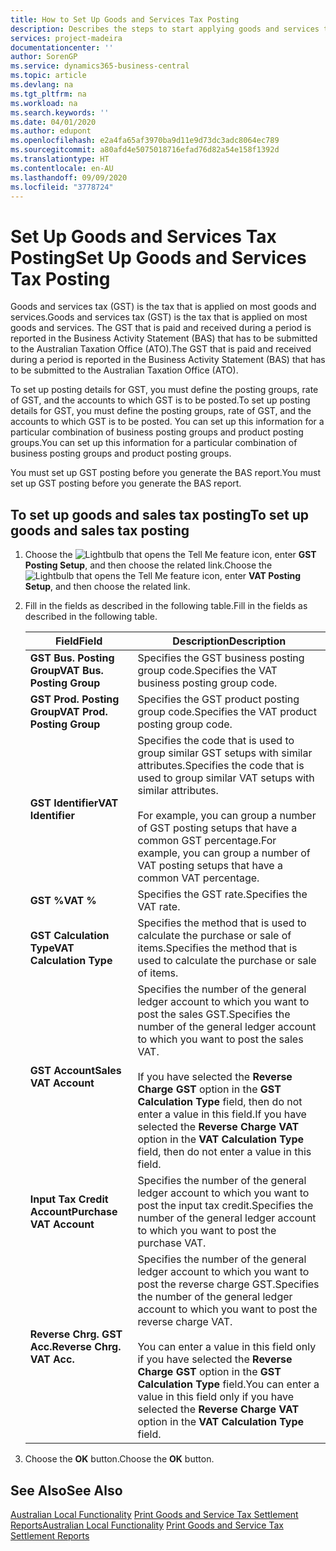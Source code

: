 ```yaml
---
title: How to Set Up Goods and Services Tax Posting
description: Describes the steps to start applying goods and services tax (GST) to goods and services.
services: project-madeira
documentationcenter: ''
author: SorenGP
ms.service: dynamics365-business-central
ms.topic: article
ms.devlang: na
ms.tgt_pltfrm: na
ms.workload: na
ms.search.keywords: ''
ms.date: 04/01/2020
ms.author: edupont
ms.openlocfilehash: e2a4fa65af3970ba9d11e9d73dc3adc8064ec789
ms.sourcegitcommit: a80afd4e5075018716efad76d82a54e158f1392d
ms.translationtype: HT
ms.contentlocale: en-AU
ms.lasthandoff: 09/09/2020
ms.locfileid: "3778724"
---
```

# <a name="set-up-goods-and-services-tax-posting"></a><span data-ttu-id="cf947-103">Set Up Goods and Services Tax Posting</span><span class="sxs-lookup"><span data-stu-id="cf947-103">Set Up Goods and Services Tax Posting</span></span>
<span data-ttu-id="cf947-104">Goods and services tax (GST) is the tax that is applied on most goods and services.</span><span class="sxs-lookup"><span data-stu-id="cf947-104">Goods and services tax (GST) is the tax that is applied on most goods and services.</span></span> <span data-ttu-id="cf947-105">The GST that is paid and received during a period is reported in the Business Activity Statement (BAS) that has to be submitted to the Australian Taxation Office (ATO).</span><span class="sxs-lookup"><span data-stu-id="cf947-105">The GST that is paid and received during a period is reported in the Business Activity Statement (BAS) that has to be submitted to the Australian Taxation Office (ATO).</span></span>  

<span data-ttu-id="cf947-106">To set up posting details for GST, you must define the posting groups, rate of GST, and the accounts to which GST is to be posted.</span><span class="sxs-lookup"><span data-stu-id="cf947-106">To set up posting details for GST, you must define the posting groups, rate of GST, and the accounts to which GST is to be posted.</span></span> <span data-ttu-id="cf947-107">You can set up this information for a particular combination of business posting groups and product posting groups.</span><span class="sxs-lookup"><span data-stu-id="cf947-107">You can set up this information for a particular combination of business posting groups and product posting groups.</span></span>  

<span data-ttu-id="cf947-108">You must set up GST posting before you generate the BAS report.</span><span class="sxs-lookup"><span data-stu-id="cf947-108">You must set up GST posting before you generate the BAS report.</span></span>  

## <a name="to-set-up-goods-and-sales-tax-posting"></a><span data-ttu-id="cf947-109">To set up goods and sales tax posting</span><span class="sxs-lookup"><span data-stu-id="cf947-109">To set up goods and sales tax posting</span></span>  
1. <span data-ttu-id="cf947-110">Choose the ![Lightbulb that opens the Tell Me feature](../../media/ui-search/search_small.png "Tell me what you want to do") icon, enter **GST Posting Setup**, and then choose the related link.</span><span class="sxs-lookup"><span data-stu-id="cf947-110">Choose the ![Lightbulb that opens the Tell Me feature](../../media/ui-search/search_small.png "Tell me what you want to do") icon, enter **VAT Posting Setup**, and then choose the related link.</span></span>  
2. <span data-ttu-id="cf947-111">Fill in the fields as described in the following table.</span><span class="sxs-lookup"><span data-stu-id="cf947-111">Fill in the fields as described in the following table.</span></span>  

    |<span data-ttu-id="cf947-112">Field</span><span class="sxs-lookup"><span data-stu-id="cf947-112">Field</span></span>|<span data-ttu-id="cf947-113">Description</span><span class="sxs-lookup"><span data-stu-id="cf947-113">Description</span></span>|  
    |---------------------------------|---------------------------------------|  
    |<span data-ttu-id="cf947-114">**GST Bus. Posting Group**</span><span class="sxs-lookup"><span data-stu-id="cf947-114">**VAT Bus. Posting Group**</span></span>|<span data-ttu-id="cf947-115">Specifies the GST business posting group code.</span><span class="sxs-lookup"><span data-stu-id="cf947-115">Specifies the VAT business posting group code.</span></span>|  
    |<span data-ttu-id="cf947-116">**GST Prod. Posting Group**</span><span class="sxs-lookup"><span data-stu-id="cf947-116">**VAT Prod. Posting Group**</span></span>|<span data-ttu-id="cf947-117">Specifies the GST product posting group code.</span><span class="sxs-lookup"><span data-stu-id="cf947-117">Specifies the VAT product posting group code.</span></span>|  
    |<span data-ttu-id="cf947-118">**GST Identifier**</span><span class="sxs-lookup"><span data-stu-id="cf947-118">**VAT Identifier**</span></span>|<span data-ttu-id="cf947-119">Specifies the code that is used to group similar GST setups with similar attributes.</span><span class="sxs-lookup"><span data-stu-id="cf947-119">Specifies the code that is used to group similar VAT setups with similar attributes.</span></span><br /><br /> <span data-ttu-id="cf947-120">For example, you can group a number of GST posting setups that have a common GST percentage.</span><span class="sxs-lookup"><span data-stu-id="cf947-120">For example, you can group a number of VAT posting setups that have a common VAT percentage.</span></span>|  
    |<span data-ttu-id="cf947-121">**GST %**</span><span class="sxs-lookup"><span data-stu-id="cf947-121">**VAT %**</span></span>|<span data-ttu-id="cf947-122">Specifies the GST rate.</span><span class="sxs-lookup"><span data-stu-id="cf947-122">Specifies the VAT rate.</span></span>|  
    |<span data-ttu-id="cf947-123">**GST Calculation Type**</span><span class="sxs-lookup"><span data-stu-id="cf947-123">**VAT Calculation Type**</span></span>|<span data-ttu-id="cf947-124">Specifies the method that is used to calculate the purchase or sale of items.</span><span class="sxs-lookup"><span data-stu-id="cf947-124">Specifies the method that is used to calculate the purchase or sale of items.</span></span>|  
    |<span data-ttu-id="cf947-125">**GST Account**</span><span class="sxs-lookup"><span data-stu-id="cf947-125">**Sales VAT Account**</span></span>|<span data-ttu-id="cf947-126">Specifies the number of the general ledger account to which you want to post the sales GST.</span><span class="sxs-lookup"><span data-stu-id="cf947-126">Specifies the number of the general ledger account to which you want to post the sales VAT.</span></span><br /><br /> <span data-ttu-id="cf947-127">If you have selected the **Reverse Charge GST** option in the **GST Calculation Type** field, then do not enter a value in this field.</span><span class="sxs-lookup"><span data-stu-id="cf947-127">If you have selected the **Reverse Charge VAT** option in the **VAT Calculation Type** field, then do not enter a value in this field.</span></span>|  
    |<span data-ttu-id="cf947-128">**Input Tax Credit Account**</span><span class="sxs-lookup"><span data-stu-id="cf947-128">**Purchase VAT Account**</span></span>|<span data-ttu-id="cf947-129">Specifies the number of the general ledger account to which you want to post the input tax credit.</span><span class="sxs-lookup"><span data-stu-id="cf947-129">Specifies the number of the general ledger account to which you want to post the purchase VAT.</span></span>|  
    |<span data-ttu-id="cf947-130">**Reverse Chrg. GST Acc.**</span><span class="sxs-lookup"><span data-stu-id="cf947-130">**Reverse Chrg. VAT Acc.**</span></span>|<span data-ttu-id="cf947-131">Specifies the number of the general ledger account to which you want to post the reverse charge GST.</span><span class="sxs-lookup"><span data-stu-id="cf947-131">Specifies the number of the general ledger account to which you want to post the reverse charge VAT.</span></span><br /><br /> <span data-ttu-id="cf947-132">You can enter a value in this field only if you have selected the **Reverse Charge GST** option in the **GST Calculation Type** field.</span><span class="sxs-lookup"><span data-stu-id="cf947-132">You can enter a value in this field only if you have selected the **Reverse Charge VAT** option in the **VAT Calculation Type** field.</span></span>|  

3.  <span data-ttu-id="cf947-133">Choose the **OK** button.</span><span class="sxs-lookup"><span data-stu-id="cf947-133">Choose the **OK** button.</span></span>  

## <a name="see-also"></a><span data-ttu-id="cf947-134">See Also</span><span class="sxs-lookup"><span data-stu-id="cf947-134">See Also</span></span>  
<span data-ttu-id="cf947-135">[Australian Local Functionality](australia-local-functionality.md)
[Print Goods and Service Tax Settlement Reports](how-to-print-goods-and-service-tax-settlement-reports.md)</span><span class="sxs-lookup"><span data-stu-id="cf947-135">[Australian Local Functionality](australia-local-functionality.md)
[Print Goods and Service Tax Settlement Reports](how-to-print-goods-and-service-tax-settlement-reports.md)</span></span>
